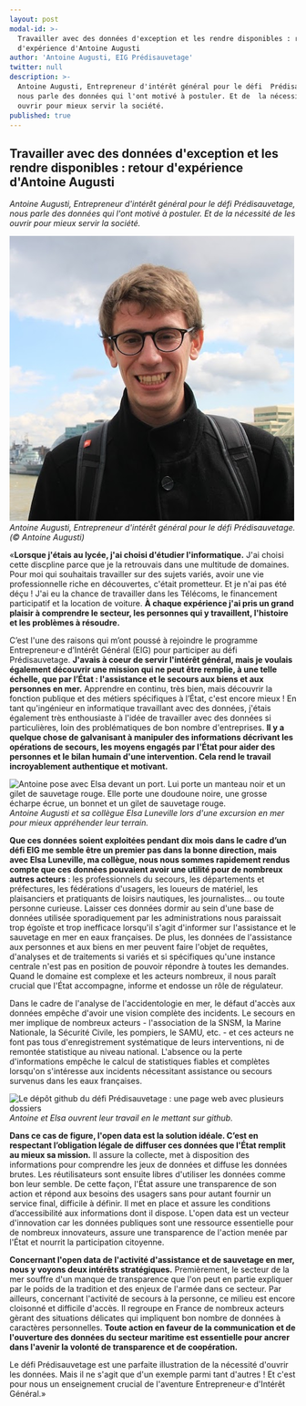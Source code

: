 ```yaml
---
layout: post
modal-id: >-
  Travailler avec des données d'exception et les rendre disponibles : retour
  d'expérience d'Antoine Augusti
author: 'Antoine Augusti, EIG Prédisauvetage'
twitter: null
description: >-
  Antoine Augusti, Entrepreneur d'intérêt général pour le défi  Prédisauvetage,
  nous parle des données qui l'ont motivé à postuler. Et de  la nécessité de les
  ouvrir pour mieux servir la société.
published: true
---
```

## Travailler avec des données d'exception et les rendre disponibles : retour d'expérience d'Antoine Augusti

_Antoine Augusti, Entrepreneur d'intérêt général pour le défi 
Prédisauvetage, nous parle des données qui l'ont motivé à postuler. Et de 
la nécessité de les ouvrir pour mieux servir la société._


![Antoine, jeune homme blond avec des lunettes, une polaire noire et un sac à dos pose devant un port](/img/article-Antoine-photo-solo.png)
_Antoine Augusti, Entrepreneur d'intérêt général pour le défi Prédisauvetage. (© Antoine Augusti)_

«**Lorsque j'étais au lycée, j'ai choisi d'étudier l'informatique.**  J'ai
choisi cette discpline parce que je la retrouvais dans une multitude
de domaines.  Pour moi qui souhaitais travailler sur des sujets
variés, avoir une vie professionnelle riche en découvertes, c'était
prometteur.  Et je n'ai pas été déçu ! J'ai eu la chance de
travailler dans les Télécoms, le financement participatif et la
location de voiture.  **À chaque expérience j'ai pris un grand plaisir à
comprendre le secteur, les personnes qui y travaillent, l'histoire et
les problèmes à résoudre.**

C’est l'une des raisons qui m’ont poussé à rejoindre le programme
Entrepreneur·e d’Intérêt Général (EIG) pour participer au défi
Prédisauvetage.  **J'avais à coeur de servir l'intérêt général, mais je
voulais également découvrir une mission qui ne peut être remplie, à
une telle échelle, que par l’État : l'assistance et le secours aux
biens et aux personnes en mer.**  Apprendre en continu, très bien, mais
découvrir la fonction publique et des métiers spécifiques à l’État,
c'est encore mieux !  En tant qu'ingénieur en informatique travaillant
avec des données, j'étais également très enthousiaste à l'idée de
travailler avec des données si particulières, loin des problématiques
de bon nombre d'entreprises.  **Il y a quelque chose de galvanisant à
manipuler des informations décrivant les opérations de secours, les
moyens engagés par l'État pour aider des personnes et le bilan humain
d'une intervention.  Cela rend le travail incroyablement authentique
et motivant.**

![Antoine pose avec Elsa devant un port. Lui porte un manteau noir et un gilet de sauvetage rouge. Elle porte une doudoune noire, une grosse écharpe écrue, un bonnet et un gilet de sauvetage rouge.](/img/article-Antoine-photo-avec-Elsa.jpg)
_Antoine Augusti et sa collègue Elsa Luneville lors d'une excursion en mer pour mieux appréhender leur terrain._

**Que ces données soient exploitées pendant dix mois dans le cadre d’un
défi EIG me semble être un premier pas dans la bonne direction, mais
avec Elsa Luneville, ma collègue, nous nous sommes rapidement rendus
compte que ces données pouvaient avoir une utilité pour de nombreux
autres acteurs** : les professionnels du secours, les départements et
préfectures, les fédérations d'usagers, les loueurs de matériel, les
plaisanciers et pratiquants de loisirs nautiques, les journalistes...
ou toute personne curieuse.  Laisser ces données dormir au sein d'une
base de données utilisée sporadiquement par les administrations nous
paraissait trop égoïste et trop inefficace lorsqu'il s'agit d'informer
sur l'assistance et le sauvetage en mer en eaux françaises.  De plus,
les données de l'assistance aux personnes et aux biens en mer peuvent
faire l'objet de requêtes, d'analyses et de traitements si variés et
si spécifiques qu'une instance centrale n'est pas en position de
pouvoir répondre à toutes les demandes.  Quand le domaine est complexe
et les acteurs nombreux, il nous paraît crucial que l'État accompagne,
informe et endosse un rôle de régulateur.

Dans le cadre de l'analyse de l'accidentologie en mer, le défaut
d'accès aux données empêche d'avoir une vision complète des incidents.
Le secours en mer implique de nombreux acteurs - l'association de la
SNSM, la Marine Nationale, la Sécurité Civile, les pompiers, le SAMU,
etc. - et ces acteurs ne font pas tous d'enregistrement systématique
de leurs interventions, ni de remontée statistique au niveau national.
L'absence ou la perte d'informations empêche le calcul de statistiques
fiables et complètes lorsqu'on s'intéresse aux incidents nécessitant
assistance ou secours survenus dans les eaux françaises.

![Le dépôt github du défi Prédisauvetage : une page web avec plusieurs dossiers](/img/article-Antoine-github-Prédisauvetage.png)
_Antoine et Elsa ouvrent leur travail en le mettant sur github._

**Dans ce cas de figure, l'open data est la solution idéale.  C’est en
respectant l’obligation légale de diffuser ces données que l'État
remplit au mieux sa mission.**  Il assure la collecte, met à disposition
des informations pour comprendre les jeux de données et diffuse les
données brutes.  Les réutilisateurs sont ensuite libres d'utiliser les
données comme bon leur semble.  De cette façon, l'État assure une
transparence de son action et répond aux besoins des usagers sans pour
autant fournir un service final, difficile à définir.  Il met en place
et assure les conditions d’accessibilité aux informations dont il
dispose.  L'open data est un vecteur d'innovation car les données
publiques sont une ressource essentielle pour de nombreux innovateurs,
assure une transparence de l'action menée par l'État et nourrit la
participation citoyenne.

**Concernant l'open data de l'activité d'assistance et de sauvetage en
mer, nous y voyons deux intérêts stratégiques.**  Premièrement, le
secteur de la mer souffre d'un manque de transparence que l'on peut en
partie expliquer par le poids de la tradition et des enjeux de l'armée
dans ce secteur.  Par ailleurs, concernant l'activité de secours à la
personne, ce milieu est encore cloisonné et difficile d'accès.  Il
regroupe en France de nombreux acteurs gèrant des situations délicates
qui impliquent bon nombre de données à caractères personnelles.  **Toute
action en faveur de la communication et de l'ouverture des données du
secteur maritime est essentielle pour ancrer dans l'avenir la volonté
de transparence et de coopération.**

Le défi Prédisauvetage est une parfaite illustration de la nécessité
d'ouvrir les données.  Mais il ne s'agit que d'un exemple parmi tant
d'autres !  Et c'est pour nous un enseignement crucial de l'aventure
Entrepreneur·e d'Intérêt Général.»

